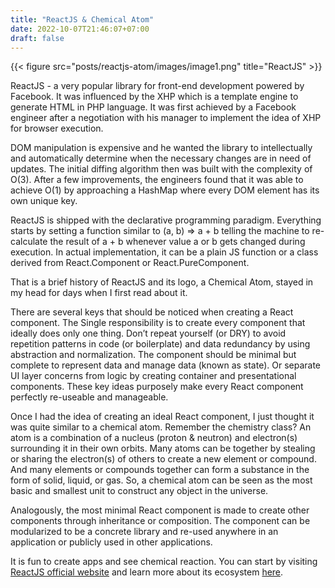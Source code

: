 ```yaml
---
title: "ReactJS & Chemical Atom"
date: 2022-10-07T21:46:07+07:00
draft: false
---
```


{{< figure src="posts/reactjs-atom/images/image1.png" title="ReactJS" >}}

ReactJS - a very popular library for front-end development powered by Facebook. It was influenced by the XHP which is a template engine to generate HTML in PHP language. It was first achieved by a Facebook engineer after a negotiation with his manager to implement the idea of XHP for browser execution.

DOM manipulation is expensive and he wanted the library to intellectually and automatically determine when the necessary changes are in need of updates. The initial diffing algorithm then was built with the complexity of O(3). After a few improvements, the engineers found that it was able to achieve O(1) by approaching a HashMap where every DOM element has its own unique key.

ReactJS is shipped with the declarative programming paradigm. Everything starts by setting a function similar to (a, b) ⇒ a + b telling the machine to re-calculate the result of a + b whenever value a or b gets changed during execution. In actual implementation, it can be a plain JS function or a class derived from React.Component or React.PureComponent.

That is a brief history of ReactJS and its logo, a Chemical Atom, stayed in my head for days when I first read about it.

There are several keys that should be noticed when creating a React component. The Single responsibility is to create every component that ideally does only one thing. Don’t repeat yourself (or DRY) to avoid repetition patterns in code (or boilerplate) and data redundancy by using abstraction and normalization. The component should be minimal but complete to represent data and manage data (known as state). Or separate UI layer concerns from logic by creating container and presentational components. These key ideas purposely make every React component perfectly re-useable and manageable.

Once I had the idea of creating an ideal React component, I just thought it was quite similar to a chemical atom. Remember the chemistry class? An atom is a combination of a nucleus (proton & neutron) and electron(s) surrounding it in their own orbits. Many atoms can be together by stealing or sharing the electron(s) of others to create a new element or compound. And many elements or compounds together can form a substance in the form of solid, liquid, or gas. So, a chemical atom can be seen as the most basic and smallest unit to construct any object in the universe.

Analogously, the most minimal React component is made to create other components through inheritance or composition. The component can be modularized to be a concrete library and re-used anywhere in an application or publicly used in other applications.

It is fun to create apps and see chemical reaction. You can start by visiting [ReactJS official website](https://reactjs.org) and learn more about its ecosystem [here](https://github.com/enaqx/awesome-react).